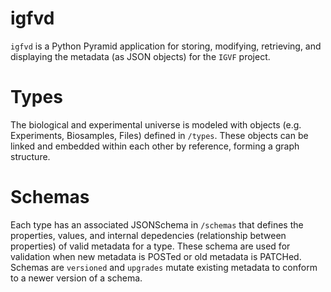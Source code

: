 # igfvd

`igfvd` is a Python Pyramid application for storing, modifying, retrieving, and displaying the metadata (as JSON objects) for the `IGVF` project.

# Types

The biological and experimental universe is modeled with objects (e.g. Experiments, Biosamples, Files) defined in `/types`. These objects can be linked and embedded within each other by reference, forming a graph structure.

# Schemas

Each type has an associated JSONSchema in `/schemas` that defines the properties, values, and internal depedencies (relationship between properties) of valid metadata for a type. These schema are used for validation when new metadata is POSTed or old metadata is PATCHed. Schemas are `versioned` and `upgrades` mutate existing metadata to conform to a newer version of a schema.
  
